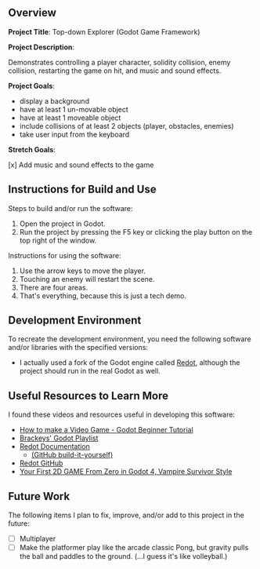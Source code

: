 ## Overview

**Project Title**: Top-down Explorer (Godot Game Framework)

**Project Description**:

Demonstrates controlling a player character, solidity collision, enemy collision, restarting the game on hit, and music and sound effects.

**Project Goals**:

- display a background
- have at least 1 un-movable object
- have at least 1 moveable object
- include collisions of at least 2 objects (player, obstacles, enemies)
- take user input from the keyboard

**Stretch Goals**:

[x] Add music and sound effects to the game

## Instructions for Build and Use

Steps to build and/or run the software:

1. Open the project in Godot.
2. Run the project by pressing the F5 key or clicking the play button on the top right of the window.

Instructions for using the software:

1. Use the arrow keys to move the player.
2. Touching an enemy will restart the scene.
3. There are four areas.
4. That's everything, because this is just a tech demo.

## Development Environment

To recreate the development environment, you need the following software and/or libraries with the specified versions:

- I actually used a fork of the Godot engine called [Redot](https://github.com/Redot-Engine/redot-engine), although the project should run in the real Godot as well.

## Useful Resources to Learn More

I found these videos and resources useful in developing this software:

- [How to make a Video Game - Godot Beginner Tutorial](https://www.youtube.com/watch?v=LOhfqjmasi0)
- [Brackeys' Godot Playlist](https://www.youtube.com/playlist?list=PLK3hXAqIKWJO3mIn8492q_Gy9eTGEqh9p)
- [Redot Documentation](https://docs-latest.redotengine.org/)
  - [(GitHub build-it-yourself)](https://github.com/Redot-Engine/redot-docs)
- [Redot GitHub](https://github.com/Redot-Engine)
- [Your First 2D GAME From Zero in Godot 4, Vampire Survivor Style](https://www.youtube.com/watch?v=GwCiGixlqiU)

## Future Work

The following items I plan to fix, improve, and/or add to this project in the future:

- [ ] Multiplayer
- [ ] Make the platformer play like the arcade classic Pong, but gravity pulls the ball and paddles to the ground. (...I guess it's like volleyball.)
